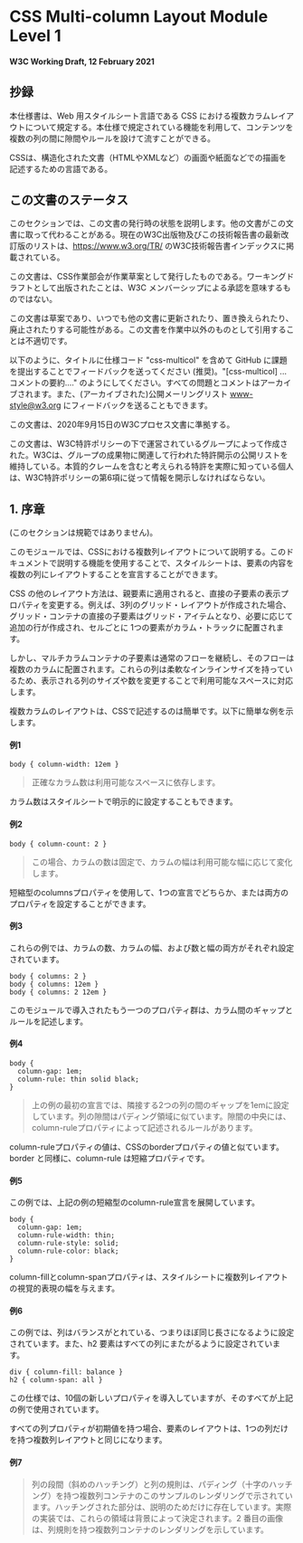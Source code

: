 # CSS Multi-column Layout Module Level 1

#### W3C Working Draft, 12 February 2021

## 抄録

本仕様書は、Web 用スタイルシート言語である CSS における複数カラムレイアウトについて規定する。本仕様で規定されている機能を利用して、コンテンツを複数の列の間に隙間やルールを設けて流すことができる。

CSSは、構造化された文書（HTMLやXMLなど）の画面や紙面などでの描画を記述するための言語である。

## この文書のステータス

このセクションでは、この文書の発行時の状態を説明します。他の文書がこの文書に取って代わることがある。現在のW3C出版物及びこの技術報告書の最新改訂版のリストは、https://www.w3.org/TR/ のW3C技術報告書インデックスに掲載されている。

この文書は、CSS作業部会が作業草案として発行したものである。ワーキングドラフトとして出版されたことは、W3C メンバーシップによる承認を意味するものではない。

この文書は草案であり、いつでも他の文書に更新されたり、置き換えられたり、廃止されたりする可能性がある。この文書を作業中以外のものとして引用することは不適切です。

以下のように、タイトルに仕様コード "css-multicol" を含めて GitHub に課題を提出することでフィードバックを送ってください (推奨)。"[css-multicol] ...コメントの要約...." のようにしてください。すべての問題とコメントはアーカイブされます。また、(アーカイブされた)公開メーリングリスト www-style@w3.org にフィードバックを送ることもできます。

この文書は、2020年9月15日のW3Cプロセス文書に準拠する。

この文書は、W3C特許ポリシーの下で運営されているグループによって作成された。W3Cは、グループの成果物に関連して行われた特許開示の公開リストを維持している。本質的クレームを含むと考えられる特許を実際に知っている個人は、W3C特許ポリシーの第6項に従って情報を開示しなければならない。

## 1. 序章

(このセクションは規範ではありません)。

このモジュールでは、CSSにおける複数列レイアウトについて説明する。このドキュメントで説明する機能を使用することで、スタイルシートは、要素の内容を複数の列にレイアウトすることを宣言することができます。

CSS の他のレイアウト方法は、親要素に適用されると、直接の子要素の表示プロパティを変更する。例えば、3列のグリッド・レイアウトが作成された場合、グリッド・コンテナの直接の子要素はグリッド・アイテムとなり、必要に応じて追加の行が作成され、セルごとに 1つの要素がカラム・トラックに配置されます。

しかし、マルチカラムコンテナの子要素は通常のフローを継続し、そのフローは複数のカラムに配置されます。これらの列は柔軟なインラインサイズを持っているため、表示される列のサイズや数を変更することで利用可能なスペースに対応します。

複数カラムのレイアウトは、CSSで記述するのは簡単です。以下に簡単な例を示します。

#### 例1

```
body { column-width: 12em }
```

> 正確なカラム数は利用可能なスペースに依存します。

カラム数はスタイルシートで明示的に設定することもできます。

#### 例2

```
body { column-count: 2 }
```

> この場合、カラムの数は固定で、カラムの幅は利用可能な幅に応じて変化します。

短縮型のcolumnsプロパティを使用して、1つの宣言でどちらか、または両方のプロパティを設定することができます。

#### 例3
これらの例では、カラムの数、カラムの幅、および数と幅の両方がそれぞれ設定されています。

```
body { columns: 2 }
body { columns: 12em }
body { columns: 2 12em }
```

このモジュールで導入されたもう一つのプロパティ群は、カラム間のギャップとルールを記述します。

#### 例4

```
body {
  column-gap: 1em;
  column-rule: thin solid black;
}
```

> 上の例の最初の宣言では、隣接する2つの列の間のギャップを1emに設定しています。列の隙間はパディング領域に似ています。隙間の中央には、column-ruleプロパティによって記述されるルールがあります。

column-ruleプロパティの値は、CSSのborderプロパティの値と似ています。border と同様に、column-rule は短縮プロパティです。

#### 例5

この例では、上記の例の短縮型のcolumn-rule宣言を展開しています。

```
body {
  column-gap: 1em;
  column-rule-width: thin;
  column-rule-style: solid;
  column-rule-color: black;
}
```

column-fillとcolumn-spanプロパティは、スタイルシートに複数列レイアウトの視覚的表現の幅を与えます。

#### 例6

この例では、列はバランスがとれている、つまりほぼ同じ長さになるように設定されています。また、h2 要素はすべての列にまたがるように設定されています。

```
div { column-fill: balance }
h2 { column-span: all }
``` 

この仕様では、10個の新しいプロパティを導入していますが、そのすべてが上記の例で使用されています。

すべての列プロパティが初期値を持つ場合、要素のレイアウトは、1つの列だけを持つ複数列レイアウトと同じになります。

#### 例7

> 列の段間（斜めのハッチング）と列の規則は、パディング（十字のハッチング）を持つ複数列コンテナのこのサンプルのレンダリングで示されています。ハッチングされた部分は、説明のためだけに存在しています。実際の実装では、これらの領域は背景によって決定されます。2 番目の画像は、列規則を持つ複数列コンテナのレンダリングを示しています。
